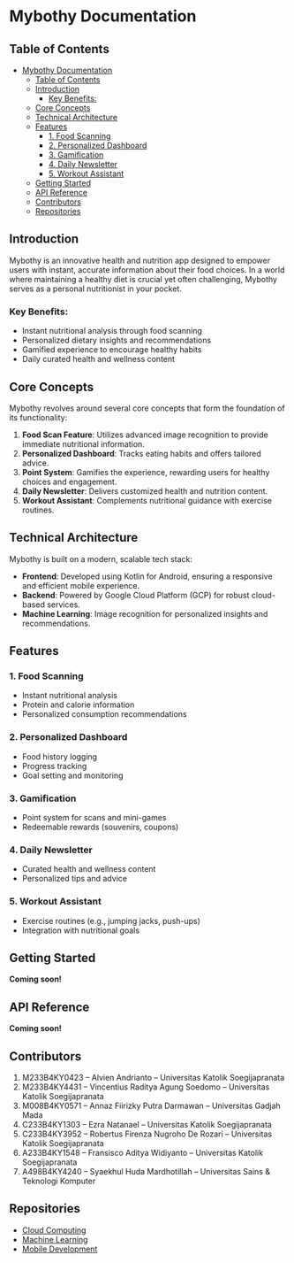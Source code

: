 # Mybothy Documentation

## Table of Contents

- [Mybothy Documentation](#mybothy-documentation)
  - [Table of Contents](#table-of-contents)
  - [Introduction](#introduction)
    - [Key Benefits:](#key-benefits)
  - [Core Concepts](#core-concepts)
  - [Technical Architecture](#technical-architecture)
  - [Features](#features)
    - [1. Food Scanning](#1-food-scanning)
    - [2. Personalized Dashboard](#2-personalized-dashboard)
    - [3. Gamification](#3-gamification)
    - [4. Daily Newsletter](#4-daily-newsletter)
    - [5. Workout Assistant](#5-workout-assistant)
  - [Getting Started](#getting-started)
  - [API Reference](#api-reference)
  - [Contributors](#contributors)
  - [Repositories](#repositories)

## Introduction

Mybothy is an innovative health and nutrition app designed to empower users with instant, accurate information about their food choices. In a world where maintaining a healthy diet is crucial yet often challenging, Mybothy serves as a personal nutritionist in your pocket.

### Key Benefits:

- Instant nutritional analysis through food scanning
- Personalized dietary insights and recommendations
- Gamified experience to encourage healthy habits
- Daily curated health and wellness content

## Core Concepts

Mybothy revolves around several core concepts that form the foundation of its functionality:

1. **Food Scan Feature**: Utilizes advanced image recognition to provide immediate nutritional information.
2. **Personalized Dashboard**: Tracks eating habits and offers tailored advice.
3. **Point System**: Gamifies the experience, rewarding users for healthy choices and engagement.
4. **Daily Newsletter**: Delivers customized health and nutrition content.
5. **Workout Assistant**: Complements nutritional guidance with exercise routines.

## Technical Architecture

Mybothy is built on a modern, scalable tech stack:

- **Frontend**: Developed using Kotlin for Android, ensuring a responsive and efficient mobile experience.
- **Backend**: Powered by Google Cloud Platform (GCP) for robust cloud-based services.
- **Machine Learning**: Image recognition for personalized insights and recommendations.

## Features

### 1. Food Scanning
- Instant nutritional analysis
- Protein and calorie information
- Personalized consumption recommendations

### 2. Personalized Dashboard
- Food history logging
- Progress tracking
- Goal setting and monitoring

### 3. Gamification
- Point system for scans and mini-games
- Redeemable rewards (souvenirs, coupons)

### 4. Daily Newsletter
- Curated health and wellness content
- Personalized tips and advice

### 5. Workout Assistant
- Exercise routines (e.g., jumping jacks, push-ups)
- Integration with nutritional goals

## Getting Started

**Coming soon!**

## API Reference

**Coming soon!**

## Contributors

1. M233B4KY0423 – Alvien Andrianto – Universitas Katolik Soegijapranata
2. M233B4KY4431 – Vincentius Raditya Agung Soedomo – Universitas Katolik Soegijapranata
3. M008B4KY0571 – Annaz Fiirizky Putra Darmawan – Universitas Gadjah Mada
4. C233B4KY1303 – Ezra Natanael –  Universitas Katolik Soegijapranata
5. C233B4KY3952 – Robertus Firenza Nugroho De Rozari – Universitas Katolik Soegijapranata
6. A233B4KY1548 – Fransisco Aditya Widiyanto – Universitas Katolik Soegijapranata
7. A498B4KY4240 – Syaekhul Huda Mardhotillah – Universitas Sains & Teknologi Komputer

## Repositories

- [Cloud Computing](https://github.com/mybothy/bangkit-cloud-computing)
- [Machine Learning](https://github.com/mybothy/bangkit-machine-learning)
- [Mobile Development](https://github.com/mybothy/bangkit-mobile-development)
